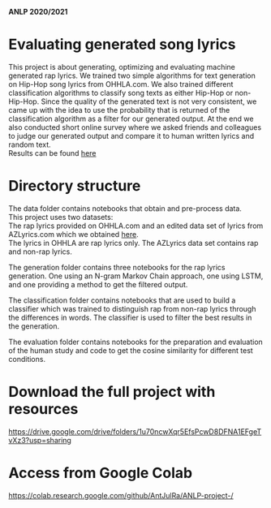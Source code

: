 **ANLP 2020/2021**
# Evaluating generated song lyrics

This project is about generating, optimizing and evaluating machine generated rap lyrics. 
We trained two simple algorithms for text generation on Hip-Hop song lyrics from OHHLA.com.
We also trained different classification algorithms to classify song texts as either Hip-Hop or non-Hip-Hop.
Since the quality of the generated text is not very consistent, we came up with the idea to use the probability that is returned of the classification algorithm as a filter for our generated output.
At the end we also conducted short online survey where we asked friends and colleagues to judge our generated output and compare it to human written lyrics and random text.  
Results can be found [here](https://www.umfrageonline.com/results/61d577a-20a491e)

# Directory structure
The data folder contains notebooks that obtain and pre-process data.   
This project uses two datasets:  
The rap lyrics provided on OHHLA.com and an edited data set of lyrics from AZLyrics.com which we obtained [here](https://www.kaggle.com/albertsuarez/azlyrics).  
The lyrics in OHHLA are rap lyrics only. The AZLyrics data set contains rap and non-rap lyrics. 

The generation folder contains three notebooks for the rap lyrics generation.
One using an N-gram Markov Chain approach, one using LSTM, and one providing a method to get the filtered output.

The classification folder contains notebooks that are used to build a classifier which was trained to distinguish rap from non-rap lyrics through the differences in words. The classifier is used to filter the best results in the generation.  

The evaluation folder contains notebooks for the preparation and evaluation of the human study and code to get the cosine similarity  for different test conditions.    

# Download the full project with resources
https://drive.google.com/drive/folders/1u70ncwXqr5EfsPcwD8DFNA1EFgeTvXz3?usp=sharing


# Access from Google Colab
https://colab.research.google.com/github/AntJulRa/ANLP-project-/
